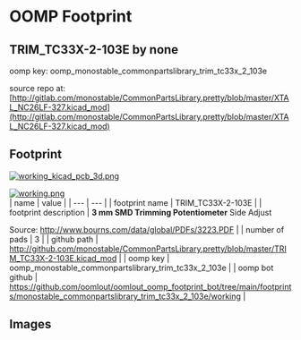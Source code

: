# OOMP Footprint  
## TRIM_TC33X-2-103E  by none  
  
oomp key: oomp_monostable_commonpartslibrary_trim_tc33x_2_103e  
  
source repo at: [http://gitlab.com/monostable/CommonPartsLibrary.pretty/blob/master/XTAL_NC26LF-327.kicad_mod](http://gitlab.com/monostable/CommonPartsLibrary.pretty/blob/master/XTAL_NC26LF-327.kicad_mod)  
## Footprint  
  
[![working_kicad_pcb_3d.png](working_kicad_pcb_3d_600.png)](working_kicad_pcb_3d.png)  
  
[![working.png](working_600.png)](working.png)  
| name | value | 
| --- | --- | 
| footprint name | TRIM_TC33X-2-103E | 
| footprint description | <b>3 mm SMD Trimming Potentiometer</b> Side Adjust<p>Source: http://www.bourns.com/data/global/PDFs/3223.PDF | 
| number of pads | 3 | 
| github path | http://github.com/monostable/CommonPartsLibrary.pretty/blob/master/TRIM_TC33X-2-103E.kicad_mod | 
| oomp key | oomp_monostable_commonpartslibrary_trim_tc33x_2_103e | 
| oomp bot github | https://github.com/oomlout/oomlout_oomp_footprint_bot/tree/main/footprints/monostable_commonpartslibrary_trim_tc33x_2_103e/working | 
## Images  
